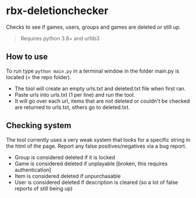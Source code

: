 # rbx-deletionchecker
Checks to see if games, users, groups and games are deleted or still up.
>Requires python 3.8+ and urllib3

## How to use
To run type `python main.py` in a terminal window in the folder main.py is located (= the repo folder).
- The tool will create an empty urls.txt and deleted.txt file when first ran.
- Paste urls into urls.txt (1 per line) and run the tool.
- It will go over each url, items that are not deleted or couldn't be checked are returned to urls.txt, others go to deleted.txt.

## Checking system
The tool currently uses a very weak system that looks for a specific string in the html of the page.
Report any false positives/negatives via a bug report.

- Group is considered deleted if it is locked
- Game is considered deleted if unplayable [broken, this requires authentication]
- Item is considered deleted if unpurchasable
- User is considered deleted if description is cleared (so a lot of false reports of still being up)
